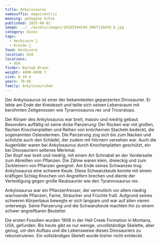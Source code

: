 ```yaml
---
title: Ankylosaurus
namesuffix: magniventris
meaning: gebogene Echse
published: 2025-06-01
image: ../../assets/images/10105344244_996711bd3d_b.jpg
category: Dinos
tags:
  - Herbivore 🌿
  - Kreide 🦴
food: Herbivore
location: USA
locations:
  - USA
finder: Barnum Brown
weight: 4000-8000 t
size: 6-10 m
years: 70-66
family: Ankylosauridae
---
```

Der Ankylosaurus ist einer der bekanntesten gepanzerten Dinosaurier. Er lebte am Ende der Kreidezeit und teilte sich seinen Lebensraum mit berühmten Zeitgenossen wie Tyrannosaurus rex und Triceratops.

Der Körper des Ankylosaurus war breit, massiv und niedrig gebaut. Besonders auffällig ist seine dicke Panzerung: Der Rücken war mit großen, flachen Knochenplatten und Reihen von knöchernen Stacheln bedeckt, die sogenannten Osteodermen. Die Panzerung zog sich bis zum Nacken und schützte auch den Schädel, der zudem mit Hörnern versehen war. Auch die Augenlider waren bei Ankylosaurus durch Knochenplatten geschützt, ein bei Dinosauriern seltenes Merkmal. \
Der Kopf war breit und niedrig, mit einem Art Schnabel an der Vorderseite zum Abreißen von Pflanzen. Die Zähne waren klein, dreieckig und zum Zerkleinern von Pflanzen geeignet.
Am Ende seines Schwanzes trug Ankylosaurus eine schwere Keule. Diese Schwanzkeule konnte mit einem kräftigen Schlag Knochen von Angreifern brechen und diente der Verteidigung gegen große Raubsaurier wie den Tyrannosaurus rex.

Ankylosaurus war ein Pflanzenfresser, der vermutlich vor allem niedrig wachsende Pflanzen, Farne, Sträucher und Früchte fraß. Aufgrund seines schweren Körperbaus bewegte er sich langsam und war auf allen vieren unterwegs. Seine Panzerung und die Schwanzkeule machten ihn zu einem schwer angreifbaren Beutetier. 

Die ersten Fossilien wurden 1908 in der Hell Creek Formation in Montana, USA, gefunden. Bis heute gibt es nur wenige, unvollständige Skelette, aber genug, um den Aufbau und die Lebensweise dieses Dinosauriers zu rekonstruieren. Ein vollständiges Skelett wurde bisher nicht entdeckt.
